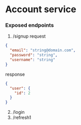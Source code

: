 # Account service

### Exposed endpoints
1. /signup
request
```json
{
  "email": "string@domain.com",
  "password": "string",
  "username": "string"
}
```
response
```json
{
  "user": {
    "id": 2
  }
}
```
2. /login
3. /refresh1